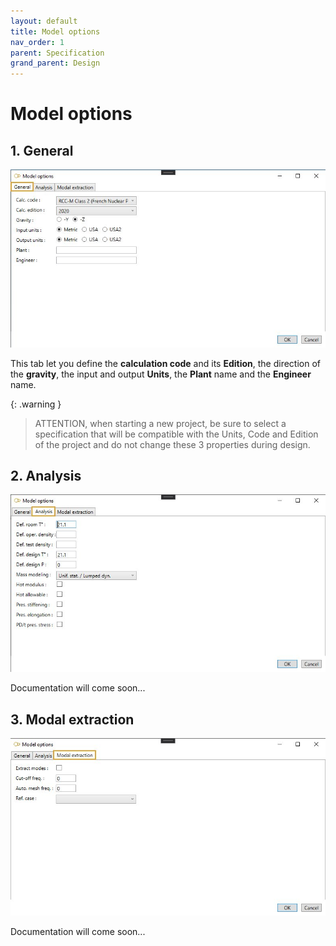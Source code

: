 ```yaml
---
layout: default
title: Model options
nav_order: 1
parent: Specification
grand_parent: Design
---
```


# Model options

## 1. General

![Image](../../Images/Options1.jpg)

This tab let you define the **calculation code** and its **Edition**, the direction of the **gravity**, the input and output **Units**, the **Plant** name and the **Engineer** name.

{: .warning }
> ATTENTION, when starting a new project, be sure to select a specification that will be compatible with the Units, Code and Edition of the project and do not change these 3 properties during design.
> 
## 2. Analysis

![Image](../../Images/Options2.jpg)

Documentation will come soon...

## 3. Modal extraction

![Image](../../Images/Options3.jpg)

Documentation will come soon...